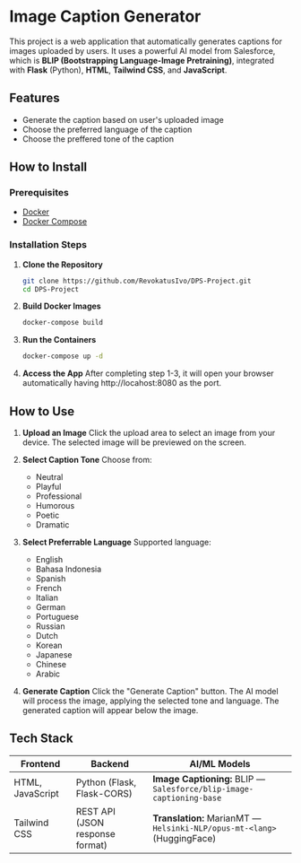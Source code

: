 # Image Caption Generator

This project is a web application that automatically generates captions for images uploaded by users. It uses a powerful AI model from Salesforce, which is **BLIP (Bootstrapping Language-Image Pretraining)**, integrated with **Flask** (Python), **HTML**, **Tailwind CSS**, and **JavaScript**.

## Features

- Generate the caption based on user's uploaded image
- Choose the preferred language of the caption
- Choose the preffered tone of the caption
  
## How to Install

### Prerequisites

- [Docker](https://www.docker.com/products/docker-desktop)
- [Docker Compose](https://docs.docker.com/compose/)

### Installation Steps

1. **Clone the Repository**
   ```bash
   git clone https://github.com/RevokatusIvo/DPS-Project.git
   cd DPS-Project

2. **Build Docker Images**
   ```bash
   docker-compose build

3. **Run the Containers**
   ```bash
   docker-compose up -d

4. **Access the App**
   After completing step 1-3, it will open your browser automatically having http://locahost:8080 as the port.

## How to Use
1. **Upload an Image**
   Click the upload area to select an image from your device.
   The selected image will be previewed on the screen.
   
3. **Select Caption Tone**
   Choose from:
   - Neutral
   - Playful
   - Professional
   - Humorous
   - Poetic
   - Dramatic
     
5. **Select Preferrable Language**
   Supported language:
   - English
   - Bahasa Indonesia
   - Spanish
   - French
   - Italian
   - German
   - Portuguese
   - Russian
   - Dutch
   - Korean
   - Japanese
   - Chinese
   - Arabic
    
7. **Generate Caption**
   Click the "Generate Caption" button.
   The AI model will process the image, applying the selected tone and language.
   The generated caption will appear below the image.
   
## Tech Stack

| Frontend                  | Backend                          | AI/ML Models                                                                 |
|---------------------------|----------------------------------|------------------------------------------------------------------------------|
| HTML, JavaScript          | Python (Flask, Flask-CORS)       | **Image Captioning:** BLIP — `Salesforce/blip-image-captioning-base`        |
| Tailwind CSS              | REST API (JSON response format)  | **Translation:** MarianMT — `Helsinki-NLP/opus-mt-<lang>` (HuggingFace)     |
